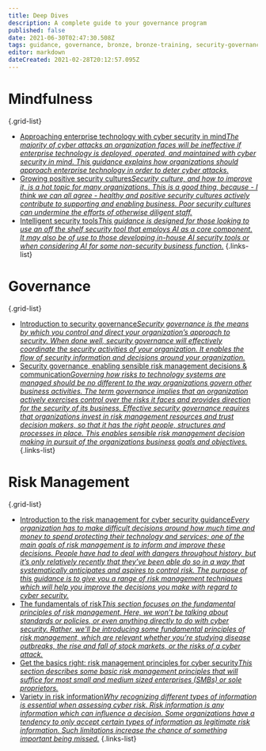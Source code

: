 ```yaml
---
title: Deep Dives
description: A complete guide to your governance program
published: false
date: 2021-06-30T02:47:30.508Z
tags: guidance, governance, bronze, bronze-training, security-governance
editor: markdown
dateCreated: 2021-02-28T20:12:57.095Z
---
```



# Mindfulness
{.grid-list}
- [Approaching enterprise technology with cyber security in mind*The majority of cyber attacks an organization faces will be ineffective if enterprise technology is deployed, operated, and maintained with cyber security in mind. This guidance explains how organizations should approach enterprise technology in order to deter cyber attacks.*](/bronze-training/background-topics/enterprise-technology-security)
- [Growing positive security cultures*Security culture, and how to improve it, is a hot topic for many organizations. This is a good thing, because - I think we can all agree - healthy and positive security cultures actively contribute to supporting and enabling business. Poor security cultures can undermine the efforts of otherwise diligent staff.*](/bronze-training/background-topics/topic-culture)
- [Intelligent security tools*This guidance is designed for those looking to use an off the shelf security tool that employs AI as a core component. It may also be of use to those developing in-house AI security tools or when considering AI for some non-security business function.*](/bronze-training/background-topics/intelligent-security-tools)
{.links-list}
# Governance
{.grid-list}
- [Introduction to security governance*Security governance is the means by which you control and direct your organization’s approach to security. When done well, security governance will effectively coordinate the security activities of your organization. It enables the flow of security information and decisions around your organization.*](/bronze-training/background-topics/governance-1-intro)
- [Security governance, enabling sensible risk management decisions & communication*Governing how risks to technology systems are managed should be no different to the way organizations govern other business activities. The term governance implies that an organization actively exercises control over the risks it faces and provides direction for the security of its business. Effective security governance requires that organizations invest in risk management resources and trust decision makers, so that it has the right people, structures and processes in place. This enables sensible risk management decision making in pursuit of the organizations business goals and objectives.*](/bronze-training/background-topics/governance-2-comms)
{.links-list}
# Risk Management
{.grid-list}
- [Introduction to the risk management for cyber security guidance*Every organization has to make difficult decisions around how much time and money to spend protecting their technology and services; one of the main goals of risk management is to inform and improve these decisions. People have had to deal with dangers throughout history, but it’s only relatively recently that they’ve been able do so in a way that systematically anticipates and aspires to control risk. The purpose of this guidance is to give you a range of risk management techniques which will help you improve the decisions you make with regard to cyber security.*](/bronze-training/background-topics/risk-1-intro)
- [The fundamentals of risk*This section focuses on the fundamental principles of risk management. Here, we won’t be talking about standards or policies, or even anything directly to do with cyber security. Rather, we'll be introducing some fundamental principles of risk management, which are relevant whether you’re studying disease outbreaks, the rise and fall of stock markets, or the risks of a cyber attack.*](/bronze-training/background-topics/risk-2-fundamentals)
- [Get the basics right: risk management principles for cyber security*This section describes some basic risk management principles that will suffice for most small and medium sized enterprises (SMBs) or sole proprietors.*](/bronze-training/background-topics/risk-3-principles)
- [Variety in risk information*Why recognizing different types of information is essential when assessing cyber risk. Risk information is any information which can influence a decision. Some organizations have a tendency to only accept certain types of information as legitimate risk information. Such limitations increase the chance of something important being missed.*](/bronze-training/background-topics/risk-4-riskinfo)
{.links-list}
